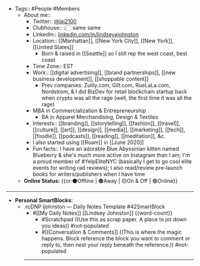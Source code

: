- Tags:: #People #Members
    - About me::
        - Twitter:: [@laj2100](https://twitter.com/laj2100)
        - Clubhouse:: 👆🏻 same same
        - LinkedIn:: [linkedin.com/in/lindseyajohnston](https://www.linkedin.com/in/lindseyajohnston/)
        - Location:: [[Manhattan]], [[New York City]], [[New York]], [[United States]]
            - Born & raised in [[Seattle]] so I still rep the west coast, best coast
        - Time Zone:: EST
        - Work:: [[digital advertising]], [[brand partnerships]], [[new business development]], [[shoppable content]]
            - Prev companies: Zulily.com, Gilt.com, RueLaLa.com, Nordstrom, & I did BizDev for retail blockchain startup back when crypto was all the rage (well, the first time it was all the rage)
        - MBA in Commercialization & Entrepreneurship
            - BA in Apparel Merchandising, Design & Textiles
        - Interests:: [[branding]], [[storytelling]], [[fashion]], [[travel]], [[culture]], [[art]], [[design]], [[media]], [[marketing]], [[tech]], [[foodie]], [[podcasts]], [[reading]], [[meditation]], &c.
        - I also started using [[Roam]] in [[June 2020]]
        - Fun facts:: I have an adorable Blue Abyssinian kitten named Blueberry & she's much more active on Instagram than I am; I'm a proud member of #YelpEliteNYC (basically I get to go cool elite events for writing rad reviews); I also read/review pre-launch books for writers/publishers when I have time
    - **Online Status:**  {{or:⚫️Offline | 🟠Away | 🟡On & Off | 🟢Online}}
- ---
- **Personal SmartBlocks:**
    - .rcDNP ljohnston — Daily Notes Template #42SmartBlock
        - #[[My Daily Notes]] [[Lindsey Johnston]] {{word-count}}
            - #Scratchpad ((Use this as scrap paper. A place to jot down you ideas)) #not-populated
            - #[[Conversation & Comments]] ((This is where the magic happens. Block reference the block you want to comment or reply to, then nest your reply beneath the reference.)) #not-populated
        - ---
